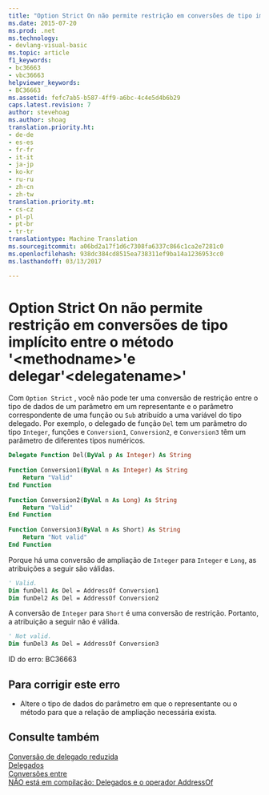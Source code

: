```yaml
---
title: "Option Strict On não permite restrição em conversões de tipo implícito entre o método &quot;&lt;methodname&gt;&quot;e delegar&quot;&lt;delegatename&gt;&quot; | Documentos do Microsoft"
ms.date: 2015-07-20
ms.prod: .net
ms.technology:
- devlang-visual-basic
ms.topic: article
f1_keywords:
- bc36663
- vbc36663
helpviewer_keywords:
- BC36663
ms.assetid: fefc7ab5-b587-4ff9-a6bc-4c4e5d4b6b29
caps.latest.revision: 7
author: stevehoag
ms.author: shoag
translation.priority.ht:
- de-de
- es-es
- fr-fr
- it-it
- ja-jp
- ko-kr
- ru-ru
- zh-cn
- zh-tw
translation.priority.mt:
- cs-cz
- pl-pl
- pt-br
- tr-tr
translationtype: Machine Translation
ms.sourcegitcommit: a06bd2a17f1d6c7308fa6337c866c1ca2e7281c0
ms.openlocfilehash: 938dc384cd8515ea738311ef9ba14a1236953cc0
ms.lasthandoff: 03/13/2017

---
```

# <a name="option-strict-on-does-not-allow-narrowing-in-implicit-type-conversions-between-method-39ltmethodnamegt39-and-delegate-39ltdelegatenamegt39"></a>Option Strict On não permite restrição em conversões de tipo implícito entre o método '&lt;methodname&gt;'e delegar'&lt;delegatename&gt;'
Com `Option Strict` , você não pode ter uma conversão de restrição entre o tipo de dados de um parâmetro em um representante e o parâmetro correspondente de uma função ou `Sub` atribuído a uma variável do tipo delegado. Por exemplo, o delegado de função `Del` tem um parâmetro do tipo `Integer`, funções e `Conversion1`, `Conversion2`, e `Conversion3` têm um parâmetro de diferentes tipos numéricos.  
  
```vb  
Delegate Function Del(ByVal p As Integer) As String  
  
Function Conversion1(ByVal n As Integer) As String  
    Return "Valid"  
End Function  
  
Function Conversion2(ByVal n As Long) As String  
    Return "Valid"  
End Function  
  
Function Conversion3(ByVal n As Short) As String  
    Return "Not valid"  
End Function  
```  
  
 Porque há uma conversão de ampliação de `Integer` para `Integer` e `Long`, as atribuições a seguir são válidas.  
  
```vb  
' Valid.  
Dim funDel1 As Del = AddressOf Conversion1  
Dim funDel2 As Del = AddressOf Conversion2  
```  
  
 A conversão de `Integer` para `Short` é uma conversão de restrição. Portanto, a atribuição a seguir não é válida.  
  
```vb  
' Not valid.  
Dim funDel3 As Del = AddressOf Conversion3  
```  
  
 ID do erro: BC36663  
  
## <a name="to-correct-this-error"></a>Para corrigir este erro  
  
-   Altere o tipo de dados do parâmetro em que o representante ou o método para que a relação de ampliação necessária exista.  
  
## <a name="see-also"></a>Consulte também  
 [Conversão de delegado reduzida](../../visual-basic/programming-guide/language-features/delegates/relaxed-delegate-conversion.md)   
 [Delegados](../../visual-basic/programming-guide/language-features/delegates/index.md)   
 [Conversões entre](../../visual-basic/programming-guide/language-features/data-types/widening-and-narrowing-conversions.md)   
 [NÃO está em compilação: Delegados e o operador AddressOf](http://msdn.microsoft.com/en-us/7b2ed932-8598-4355-b2f7-5cedb23ee86f)
